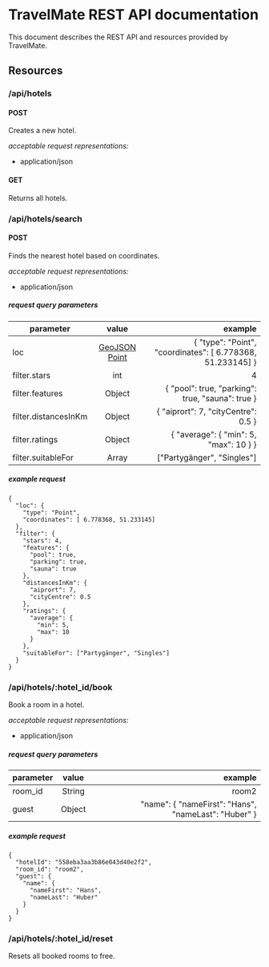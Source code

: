 # TravelMate REST API documentation
This document describes the REST API and resources provided by TravelMate.

## Resources
### /api/hotels
#### POST
Creates a new hotel.

*acceptable request representations:*

* application/json

#### GET
Returns all hotels.

### /api/hotels/search
#### POST
Finds the nearest hotel based on coordinates.

*acceptable request representations:*

* application/json

##### request query parameters

| parameter        | value           | example  |
| ------------- |:-------------:| -----:|
| loc      | [GeoJSON Point](http://geojson.org/geojson-spec.html#point) | { "type": "Point", "coordinates": [ 6.778368, 51.233145] } |
| filter.stars      | int | 4 |
| filter.features      | Object | { "pool": true, "parking": true, "sauna": true } |
| filter.distancesInKm      | Object | { "aiprort": 7, "cityCentre": 0.5 } |
| filter.ratings      | Object | { "average": { "min": 5, "max": 10 } } |
| filter.suitableFor      | Array | ["Partygänger", "Singles"] |

##### example request
```
{
  "loc": {
    "type": "Point",
    "coordinates": [ 6.778368, 51.233145]
  },
  "filter": {
    "stars": 4,
    "features": {
      "pool": true,
      "parking": true,
      "sauna": true
    },
    "distancesInKm": {
      "aiprort": 7,
      "cityCentre": 0.5
    },
    "ratings": {
      "average": {
        "min": 5,
        "max": 10
      }
    },
    "suitableFor": ["Partygänger", "Singles"]
  }
}
```

### /api/hotels/:hotel_id/book
Book a room in a hotel.

*acceptable request representations:*

* application/json

##### request query parameters

| parameter        | value           | example  |
| ------------- |:-------------:| -----:|
| room_id      | String | room2 |
| guest      | Object | "name": { "nameFirst": "Hans", "nameLast": "Huber" } |

##### example request
```
{
  "hotelId": "558eba3aa3b86e043d40e2f2",
  "room_id": "room2",
  "guest": {
    "name": {
      "nameFirst": "Hans",
      "nameLast": "Huber"
    }
  }
}
```

### /api/hotels/:hotel_id/reset
Resets all booked rooms to free.